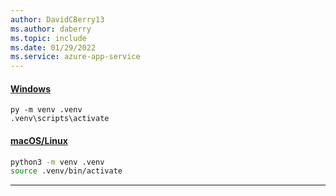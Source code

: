 ```yaml
---
author: DavidCBerry13
ms.author: daberry
ms.topic: include
ms.date: 01/29/2022
ms.service: azure-app-service
---
```

#### [Windows](#tab/windows)

```Console
py -m venv .venv
.venv\scripts\activate
```

#### [macOS/Linux](#tab/mac-linux)

```Bash
python3 -m venv .venv
source .venv/bin/activate
```

---
